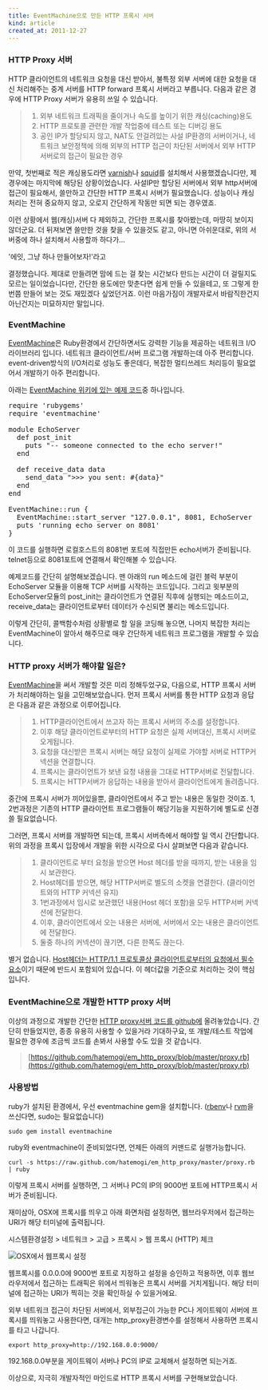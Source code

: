 ```yaml
---
title: EventMachine으로 만든 HTTP 프록시 서버
kind: article
created_at: 2011-12-27
---
```


### HTTP Proxy 서버

HTTP 클라이언트의 네트워크 요청을 대신 받아서, 불특정 외부 서버에 대한 요청을 대신 처리해주는 중계 서버를 HTTP forward 프록시 서버라고 부릅니다. 다음과 같은 경우에 HTTP Proxy 서버가 유용히 쓰일 수 있습니다.


> 1. 외부 네트워크 트래픽을 줄이거나 속도를 높이기 위한 캐싱(caching)용도
> 1. HTTP 프로토콜 관련한 개발 작업중에 테스트 또는 디버깅 용도
> 1. 공인 IP가 할당되지 않고, NAT도 안걸려있는 사설 IP환경의 서버이거나, 네트워크 보안정책에 의해 외부의 HTTP 접근이 차단된 서버에서 외부 HTTP서버로의 접근이 필요한 경우

만약, 첫번째로 적은 캐싱용도라면 [varnish](https://www.varnish-cache.org/)나 [squid](http://www.squid-cache.org/)를 설치해서 사용했겠습니다만, 제 경우에는 마지막에 해당된 상황이었습니다. 사설IP만 할당된 서버에서 외부 http서버에 접근이 필요해서, 쓸만하고 간단한 HTTP 프록시 서버가 필요했습니다. 성능이나 캐싱처리는 전혀 중요하지 않고, 오로지 간단하게 작동만 되면 되는 경우였죠. 

이런 상황에서 웹(캐싱)서버 다 제외하고, 간단한 프록시를 찾아봤는데, 마땅히 보이지 않더군요. 더 뒤져보면 쓸만한 것을 찾을 수 있을것도 같고, 아니면 아쉬운대로, 위의 서버중에 하나 설치해서 사용할까 하다가...

'에잇, 그냥 하나 만들어보자!'라고

결정했습니다. 제대로 만들려면 맘에 드는 걸 찾는 시간보다 만드는 시간이 더 걸릴지도 모르는 일이었습니다만, 간단한 용도에만 맞춘다면 쉽게 만들 수 있을테고, 또 그렇게 한번쯤 만들어 보는 것도 재밌겠다 싶었던거죠. 이런 마음가짐이 개발자로서 바람직한건지 아닌건지는 미묘하지만 말입니다.

### EventMachine

[EventMachine](http://rubyeventmachine.com/)은 Ruby환경에서 간단하면서도 강력한 기능을 제공하는 네트워크 I/O라이브러리 입니다. 네트워크 클라이언트/서버 프로그램 개발하는데 아주 편리합니다. event-driven방식의 I/O처리로 성능도 좋은데다, 복잡한 멀티쓰레드 처리등이 필요없어서 개발하기 아주 편리합니다. 

아래는 [EventMachine 위키에 있는 예제 코드](https://github.com/eventmachine/eventmachine/wiki/Code-Snippets)중 하나입니다. 

<pre class="prettyprint">require 'rubygems'
require 'eventmachine'

module EchoServer
  def post_init
    puts "-- someone connected to the echo server!"
  end

  def receive_data data
    send_data ">>> you sent: #{data}"
  end
end

EventMachine::run {
  EventMachine::start_server "127.0.0.1", 8081, EchoServer
  puts 'running echo server on 8081'
}
</pre>

이 코드를 실행하면 로컬호스트의 8081번 포트에 직접만든 echo서버가 준비됩니다. telnet등으로 8081포트에 연결해서 확인해볼 수 있습니다. 

예제코드를 간단히 설명해보겠습니다. 맨 아래의 run 메소드에 걸린 블럭 부분이 EchoServer 모듈을 이용해 TCP 서버를 시작하는 코드입니다. 그리고 윗부분의 EchoServer모듈의 post\_init는 클라이언트가 연결된 직후에 실행되는 메소드이고, receive_data는 클라이언트로부터 데이터가 수신되면 불리는 메소드입니다. 

이렇게 간단히, 콜백함수처럼 상황별로 할 일을 코딩해 놓으면, 나머지 복잡한 처리는 EventMachine이 알아서 해주므로 매우 간단하게 네트워크 프로그램을 개발할 수 있습니다. 

### HTTP proxy 서버가 해야할 일은?

[EventMachine](http://rubyeventmachine.com/)을 써서 개발할 것은 미리 정해두었구요, 다음으로, HTTP 프록시 서버가 처리해야하는 일을 고민해보았습니다. 먼저 프록시 서버를 통한 HTTP 요청과 응답은 다음과 같은 과정으로 이루어집니다. 

> 1. HTTP클라이언트에서 쓰고자 하는 프록시 서버의 주소를 설정합니다.
> 1. 이후 해당 클라이언트로부터의 HTTP 요청은 실제 서버대신, 프록시 서버로 오게됩니다. 
> 1. 요청을 대신받은 프록시 서버는 해당 요청이 실제로 가야할 서버로 HTTP커넥션을 연결합니다.
> 1. 프록시는 클라이언트가 보낸 요청 내용을 그대로 HTTP서버로 전달합니다. 
> 1. 프록시는 HTTP서버가 응답하는 내용을 받아서 클라이언트에게 돌려줍니다. 
 
중간에 프록시 서버가 끼어있을뿐, 클라이언트에서 주고 받는 내용은 동일한 것이죠. 1, 2번과정은 기존의 HTTP 클라이언트 프로그램들이 해당기능을 지원하기에 별도로 신경쓸 필요없습니다.

그러면, 프록시 서버를 개발하면 되는데, 프록시 서버측에서 해야할 일 역시 간단합니다. 위의 과정을 프록시 입장에서 개발을 위한 시각으로 다시 살펴보면 다음과 같습니다.

> 1. 클라이언트로 부터 요청을 받으면 Host 헤더를 받을 때까지, 받는 내용을 임시 보관한다. 
> 1. Host헤더를 받으면, 해당 HTTP서버로 별도의 소켓을 연결한다. (클라이언트와의 HTTP 커넥션 유지)
> 1. 1번과정에서 임시로 보관했던 내용(Host 헤더 포함)을 모두 HTTP서버 커넥션에 전달한다.
> 1. 이후, 클라이언트에서 오는 내용은 서버에, 서버에서 오는 내용은 클라이언트에 전달한다.
> 1. 둘중 하나의 커넥션이 끊기면, 다른 한쪽도 끊는다.

별거 없습니다. [Host헤더는 HTTP/1.1 프로토콜상 클라이언트로부터의 요청에서 필수 요소](http://www.w3.org/Protocols/rfc2616/rfc2616-sec14.html#sec14.23)이기 때문에 반드시 포함되어 있습니다. 이 헤더값을 기준으로 처리하는 것이 핵심입니다.

### EventMachine으로 개발한 HTTP proxy 서버

이상의 과정으로 개발한 간단한 [HTTP proxy서버 코드를 github에](https://github.com/hatemogi/em_http_proxy/blob/master/proxy.rb) 올려놓았습니다. 간단히 만들었지만, 종종 유용히 사용할 수 있을거라 기대하구요, 또 개발/테스트 작업에 필요한 경우에 조금씩 코드를 손봐서 사용할 수도 있을 것 같습니다.

> [https://github.com/hatemogi/em_http_proxy/blob/master/proxy.rb](https://github.com/hatemogi/em_http_proxy/blob/master/proxy.rb)

### 사용방법

ruby가 설치된 환경에서, 우선 eventmachine gem을 설치합니다.
([rbenv](https://github.com/sstephenson/rbenv)나 [rvm](http://beginrescueend.com/)을 쓰신다면, sudo는 필요없습니다)


    sudo gem install eventmachine

ruby와 eventmachine이 준비되었다면, 언제든 아래의 커맨드로 실행가능합니다.

    curl -s https://raw.github.com/hatemogi/em_http_proxy/master/proxy.rb | ruby

이렇게 프록시 서버를 실행하면, 그 서버나 PC의 IP의 9000번 포트에 HTTP프록시 서버가 준비됩니다.

재미삼아, OSX에 프록시를 띄우고 아래 화면처럼 설정하면, 웹브라우저에서 접근하는 URI가 해당 터미널에 출력됩니다.
 
시스템환경설정 > 네트워크 > 고급 > 프록시 > 웹 프록시 (HTTP) 체크

![OSX에서 웹프록시 설정](/img/em_http_proxy/proxy_setting.png)

웹프록시를 0.0.0.0에 9000번 포트로 지정하고 설정을 승인하고 적용하면, 이후 웹브라우저에서 접근하는 트래픽은 위에서 띄워놓은 프록시 서버를 거치게됩니다. 해당 터미널에 접근하는 URI가 찍히는 것을 확인하실 수 있을거에요. 

외부 네트워크 접근이 차단된 서버에서, 외부접근이 가능한 PC나 게이트웨이 서버에 프록시를 띄워놓고 사용한다면, 대개는 http_proxy환경변수를 설정해서 사용하면 프록시를 타고 나갑니다.

~~~~
export http_proxy=http://192.168.0.0:9000/
~~~~

192.168.0.0부분을 게이트웨이 서버나 PC의 IP로 교체해서 설정하면 되는거죠.

이상으로, 지극히 개발자적인 마인드로 HTTP 프록시 서버를 구현해보았습니다. 



